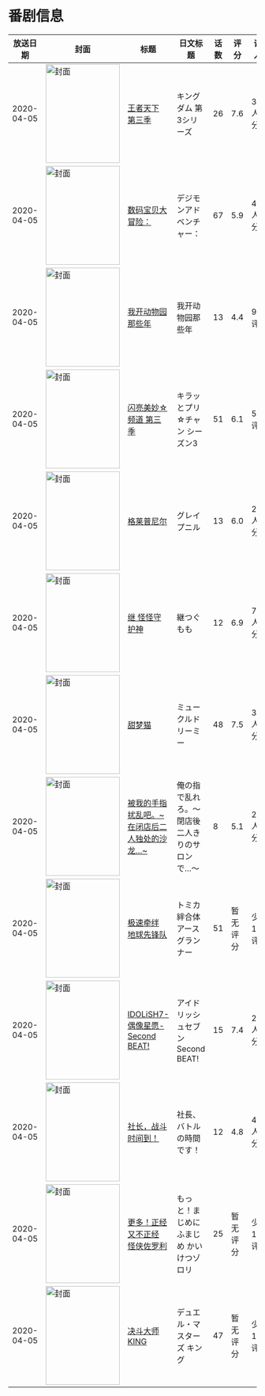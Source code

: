 # 番剧信息

|放送日期|封面|标题|日文标题|话数|评分|评分人数|
|---|---|---|---|---|---|---|
|2020-04-05|<img src="https://lain.bgm.tv/pic/cover/c/31/f0/294288_1Qbo0.jpg" alt="封面" style="width:150px;height:200px;object-fit:cover;">|[王者天下 第三季](https://bangumi.tv/subject/294288)|キングダム 第3シリーズ|26|7.6|317人评分|
|2020-04-05|<img src="https://lain.bgm.tv/pic/cover/c/50/28/298451_aPfT7.jpg" alt="封面" style="width:150px;height:200px;object-fit:cover;">|[数码宝贝大冒险：](https://bangumi.tv/subject/298451)|デジモンアドベンチャー：|67|5.9|427人评分|
|2020-04-05|<img src="https://lain.bgm.tv/pic/cover/c/d7/8e/269553_28Hu5.jpg" alt="封面" style="width:150px;height:200px;object-fit:cover;">|[我开动物园那些年](https://bangumi.tv/subject/269553)|我开动物园那些年|13|4.4|90人评分|
|2020-04-05|<img src="https://lain.bgm.tv/pic/cover/c/c3/12/296702_Ge92G.jpg" alt="封面" style="width:150px;height:200px;object-fit:cover;">|[闪亮美妙☆频道 第三季](https://bangumi.tv/subject/296702)|キラッとプリ☆チャン シーズン3|51|6.1|53人评分|
|2020-04-05|<img src="https://lain.bgm.tv/pic/cover/c/aa/57/276705_i8qRn.jpg" alt="封面" style="width:150px;height:200px;object-fit:cover;">|[格莱普尼尔](https://bangumi.tv/subject/276705)|グレイプニル|13|6.0|2914人评分|
|2020-04-05|<img src="https://lain.bgm.tv/pic/cover/c/94/44/276792_zEaYM.jpg" alt="封面" style="width:150px;height:200px;object-fit:cover;">|[继 怪怪守护神](https://bangumi.tv/subject/276792)|継つぐもも|12|6.9|799人评分|
|2020-04-05|<img src="https://lain.bgm.tv/pic/cover/c/16/47/289829_8IDIm.jpg" alt="封面" style="width:150px;height:200px;object-fit:cover;">|[甜梦猫](https://bangumi.tv/subject/289829)|ミュークルドリーミー|48|7.5|356人评分|
|2020-04-05|<img src="https://bangumi.tv/img/no_icon_subject.png" alt="封面" style="width:150px;height:200px;object-fit:cover;">|[被我的手指扰乱吧。~在闭店后二人独处的沙龙…~](https://bangumi.tv/subject/300865)|俺の指で乱れろ。〜閉店後二人きりのサロンで…〜|8|5.1|258人评分|
|2020-04-05|<img src="https://lain.bgm.tv/pic/cover/c/dc/95/303431_75V5o.jpg" alt="封面" style="width:150px;height:200px;object-fit:cover;">|[极速牵绊 地球先锋队](https://bangumi.tv/subject/303431)|トミカ絆合体 アースグランナー|51|暂无评分|少于10人评分|
|2020-04-05|<img src="https://lain.bgm.tv/pic/cover/c/38/18/253042_rDdlL.jpg" alt="封面" style="width:150px;height:200px;object-fit:cover;">|[IDOLiSH7-偶像星愿- Second BEAT!](https://bangumi.tv/subject/253042)|アイドリッシュセブン Second BEAT!|15|7.4|251人评分|
|2020-04-05|<img src="https://lain.bgm.tv/pic/cover/c/03/1f/295707_jdddR.jpg" alt="封面" style="width:150px;height:200px;object-fit:cover;">|[社长，战斗时间到！](https://bangumi.tv/subject/295707)|社長、バトルの時間です！|12|4.8|473人评分|
|2020-04-05|<img src="https://lain.bgm.tv/pic/cover/c/73/2a/285762_r0l6z.jpg" alt="封面" style="width:150px;height:200px;object-fit:cover;">|[更多！正经又不正经 怪侠佐罗利](https://bangumi.tv/subject/285762)|もっと！まじめにふまじめ かいけつゾロリ|25|暂无评分|少于10人评分|
|2020-04-05|<img src="https://lain.bgm.tv/pic/cover/c/46/2a/303435_CP5LP.jpg" alt="封面" style="width:150px;height:200px;object-fit:cover;">|[决斗大师 KING](https://bangumi.tv/subject/303435)|デュエル・マスターズ キング|47|暂无评分|少于10人评分|
